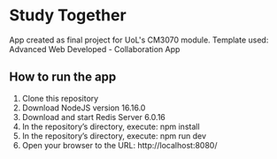 # Study Together
App created as final project for UoL's CM3070 module.
Template used: Advanced Web Developed - Collaboration App

## How to run the app
1. Clone this repository
2. Download NodeJS version 16.16.0
3. Download and start Redis Server 6.0.16
4. In the repository’s directory, execute: npm install
5. In the repository’s directory, execute: npm run dev
6. Open your browser to the URL: http://localhost:8080/